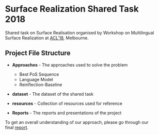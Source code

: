 # Surface Realization Shared Task 2018

Shared task on Surface Realisation organised by Workshop on Multilingual Surface Realization at [ACL'18](http://acl2018.org/), Melbourne.

Project File Structure
----------------------

* **Approaches** - The approaches used to solve the problem
	* Best PoS Sequence
	* Language Model
	* Reinflection-Baseline

* **dataset** - The dataset of the shared task

* **resources** - Collection of resources used for reference

* **Reports** - The reports and presentations of the project

To get an overall understanding of our approach, please go through our final [report](Reports/iit-bhu-varanasi.pdf).